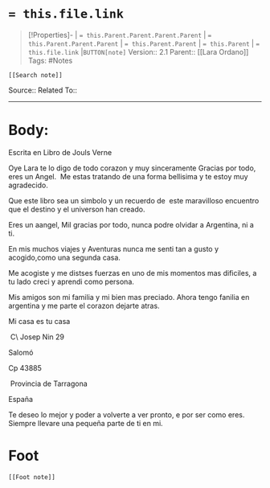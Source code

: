 # `= this.file.link`
>[!Properties]- | `= this.Parent.Parent.Parent.Parent` |  `= this.Parent.Parent.Parent` | `= this.Parent.Parent` | `= this.Parent` | `= this.file.link` |`BUTTON[note]` 
>Version:: 2.1
>Parent:: [[Lara Ordano]]
>Tags: #Notes
```meta-bind-embed
[[Search note]]
```
Source::
Related To::
***
# Body:

Escrita en Libro de Jouls Verne 


Oye Lara te lo digo de todo corazon y muy sinceramente Gracias por todo, eres un Angel.  Me estas tratando de una forma bellisima y te estoy muy agradecido.  

Que este libro sea un simbolo y un recuerdo de  este maravilloso encuentro que el destino y el universon han creado.  

Eres un aangel, Mil gracias por todo, nunca podre olvidar a Argentina, ni a ti. 

En mis muchos viajes y Aventuras nunca me senti tan a gusto y acogido,como una segunda casa. 

Me acogiste y me distses fuerzas en uno de mis momentos mas dificiles, a tu lado creci y aprendi como persona. 

Mis amigos son mi familia y mi bien mas preciado. Ahora tengo fanilia en argentina y me parte el corazon dejarte atras. 

Mi casa es tu casa

 C\ Josep Nin 29

Salomó 

Cp 43885

 Provincia de Tarragona 

España  

Te deseo lo mejor y poder a volverte a ver pronto, e por ser como eres. Siempre llevare una pequeña parte de ti en mi.







# Foot
```meta-bind-embed
[[Foot note]]
``` 